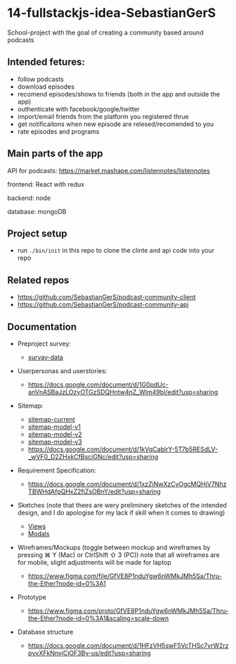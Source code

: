 # 14-fullstackjs-idea-SebastianGerS

School-project with the goal of creating a community based around podcasts

## Intended fetures:

* follow podcasts
* download episodes
* recomend episodes/shows to friends (both in the app and outside the app)
* outhenticate with facebook/google/twitter
* import/email friends from the platform you registered thrue
* get notificaitons when new episode are relesed/recomended to you
* rate episodes and programs

## Main parts of the app

API for podcasts: https://market.mashape.com/listennotes/listennotes 

frontend: React with redux 

backend: node 

database: mongoDB


## Project setup

* run `./bin/init` in this repo to clone the clinte and api code into your repo

## Related repos

* https://github.com/SebastianGerS/podcast-community-client
* https://github.com/SebastianGerS/podcast-community-api

## Documentation

* Preproject survey: 
  * [survay-data](user-survay-data.pdf)

* Userpersonas and userstories: 
  * https://docs.google.com/document/d/1G0pdUc-anVnASBaJzLOzyOTGzSDQHntw4nZ_Wlm49bI/edit?usp=sharing

* Sitemap:
  * [sitemap-current](sitemap-current.png) 
  * [sitemap-model-v1](sitemap-model.png)
  * [sitemap-model-v2](sitemap-model-v2.png)
  * [sitemap-model-v3](sitemap-model-v3.png) 
  * https://docs.google.com/document/d/1kVqCablrY-5T7b5RESdLV-_wVF0_D2ZHxkCfBsciGNc/edit?usp=sharing

* Requirement Specification: 
  * https://docs.google.com/document/d/1xzZjNwXzCyOgcMQHjV7NhzTBWHdAfpQHxZ2fiZsOBnY/edit?usp=sharing

* Sketches (note that thees are wery preliminery sketches of the intended design, and I do apologise for my lack if skill when it comes to drawing)
  * [Views](Sketches/Views/)
  * [Modals](Sketches/Modals/)

* Wireframes/Mockups (toggle between mockup and wireframes by pressing ⌘ Y (Mac) or CtrlShift ⇧  3 (PC)) note that all wireframes are for mobile, slight adjustments will be made for laptop

  * https://www.figma.com/file/GfVE8P1nduYgw6nWMkJMh5Sa/Thru-the-Ether?node-id=0%3A1

* Prototype
	* https://www.figma.com/proto/GfVE8P1nduYgw6nWMkJMh5Sa/Thru-the-Ether?node-id=0%3A1&scaling=scale-down

* Database structure
	* https://docs.google.com/document/d/1HFzVH5swF5VcTHSc7vrW2rzpyvXFkNnvjCjOF3By-us/edit?usp=sharing
